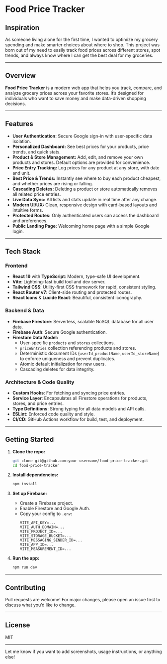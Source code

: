 # Food Price Tracker

## Inspiration

As someone living alone for the first time, I wanted to optimize my grocery spending and make smarter choices about where to shop. This project was born out of my need to easily track food prices across different stores, spot trends, and always know where I can get the best deal for my groceries.

---

## Overview

**Food Price Tracker** is a modern web app that helps you track, compare, and analyze grocery prices across your favorite stores. It’s designed for individuals who want to save money and make data-driven shopping decisions.

---

## Features

- **User Authentication:** Secure Google sign-in with user-specific data isolation.
- **Personalized Dashboard:** See best prices for your products, price trends, and quick stats.
- **Product & Store Management:** Add, edit, and remove your own products and stores. Default options are provided for convenience.
- **Price Entry Tracking:** Log prices for any product at any store, with date and unit.
- **Best Price & Trends:** Instantly see where to buy each product cheapest, and whether prices are rising or falling.
- **Cascading Deletes:** Deleting a product or store automatically removes all related price entries.
- **Live Data Sync:** All lists and stats update in real time after any change.
- **Modern UI/UX:** Clean, responsive design with card-based layouts and intuitive forms.
- **Protected Routes:** Only authenticated users can access the dashboard and preferences.
- **Public Landing Page:** Welcoming home page with a simple Google login.

---

## Tech Stack

### Frontend

- **React 19** with **TypeScript**: Modern, type-safe UI development.
- **Vite**: Lightning-fast build tool and dev server.
- **Tailwind CSS**: Utility-first CSS framework for rapid, consistent styling.
- **React Router v7**: Client-side routing and protected routes.
- **React Icons** & **Lucide React**: Beautiful, consistent iconography.

### Backend & Data

- **Firebase Firestore**: Serverless, scalable NoSQL database for all user data.
- **Firebase Auth**: Secure Google authentication.
- **Firestore Data Model:**
  - User-specific `products` and `stores` collections.
  - `priceEntries` collection referencing products and stores.
  - Deterministic document IDs (`userId_productName`, `userId_storeName`) to enforce uniqueness and prevent duplicates.
  - Atomic default initialization for new users.
  - Cascading deletes for data integrity.

### Architecture & Code Quality

- **Custom Hooks**: For fetching and syncing price entries.
- **Service Layer**: Encapsulates all Firestore operations for products, stores, and price entries.
- **Type Definitions**: Strong typing for all data models and API calls.
- **ESLint**: Enforced code quality and style.
- **CI/CD**: GitHub Actions workflow for build, test, and deployment.

---

## Getting Started

1. **Clone the repo:**
   ```bash
   git clone git@github.com:your-username/food-price-tracker.git
   cd food-price-tracker
   ```

2. **Install dependencies:**
   ```bash
   npm install
   ```

3. **Set up Firebase:**
   - Create a Firebase project.
   - Enable Firestore and Google Auth.
   - Copy your config to `.env`:
     ```
     VITE_API_KEY=...
     VITE_AUTH_DOMAIN=...
     VITE_PROJECT_ID=...
     VITE_STORAGE_BUCKET=...
     VITE_MESSAGING_SENDER_ID=...
     VITE_APP_ID=...
     VITE_MEASUREMENT_ID=...
     ```

4. **Run the app:**
   ```bash
   npm run dev
   ```

---

## Contributing

Pull requests are welcome! For major changes, please open an issue first to discuss what you’d like to change.

---

## License

MIT

---

Let me know if you want to add screenshots, usage instructions, or anything else!
